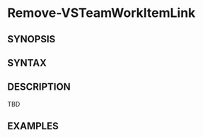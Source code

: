 <!-- #include "./common/header.md" -->

# Remove-VSTeamWorkItemLink

## SYNOPSIS

<!-- #include "./synopsis/Remove-VSTeamWorkItemLink.md" -->

## SYNTAX

## DESCRIPTION

TBD

## EXAMPLES

